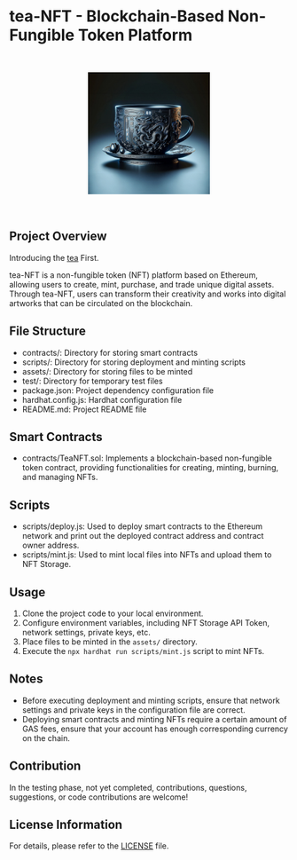 # tea-NFT - Blockchain-Based Non-Fungible Token Platform

<br/>
<p align="center">
<a href="https://github.com/WhiteLilyDev/tea-NFT" target="_blank">
<img src="https://raw.githubusercontent.com/WhiteLilyDev/tea-NFT/main/assets/teanfttest.png" width="220" alt="tea-NFT logo">
</a>
</p>
<br/>

## Project Overview

Introducing the [tea](https://tea.xyz/) First.

tea-NFT is a non-fungible token (NFT) platform based on Ethereum, allowing users to create, mint, purchase, and trade unique digital assets. Through tea-NFT, users can transform their creativity and works into digital artworks that can be circulated on the blockchain.

## File Structure

- contracts/: Directory for storing smart contracts
- scripts/: Directory for storing deployment and minting scripts
- assets/: Directory for storing files to be minted
- test/: Directory for temporary test files
- package.json: Project dependency configuration file
- hardhat.config.js: Hardhat configuration file
- README.md: Project README file

## Smart Contracts

- contracts/TeaNFT.sol: Implements a blockchain-based non-fungible token contract, providing functionalities for creating, minting, burning, and managing NFTs.

## Scripts

- scripts/deploy.js: Used to deploy smart contracts to the Ethereum network and print out the deployed contract address and contract owner address.
- scripts/mint.js: Used to mint local files into NFTs and upload them to NFT Storage.

## Usage

1. Clone the project code to your local environment.
2. Configure environment variables, including NFT Storage API Token, network settings, private keys, etc.
3. Place files to be minted in the `assets/` directory.
4. Execute the `npx hardhat run scripts/mint.js` script to mint NFTs.

## Notes

- Before executing deployment and minting scripts, ensure that network settings and private keys in the configuration file are correct.
- Deploying smart contracts and minting NFTs require a certain amount of GAS fees, ensure that your account has enough corresponding currency on the chain.

## Contribution

In the testing phase, not yet completed, contributions, questions, suggestions, or code contributions are welcome!

## License Information

For details, please refer to the [LICENSE](LICENSE) file.
